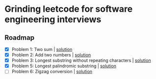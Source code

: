 # Grinding leetcode for software engineering interviews

## Roadmap
- [x] Problem 1: Two sum | [solution](dayone/two-sum.go)
- [x] Problem 2: Add two numbers | [solution](dayone/add-two-nums.go)
- [x] Problem 3: Longest substring without repeating characters | [solution](dayone/longest-substring.go)
- [x] Problem 5: Longest palindromic substring | [solution](daytwo/long-palindromic.go)
- [ ] Problem 6: Zigzag conversion | [solution]()
